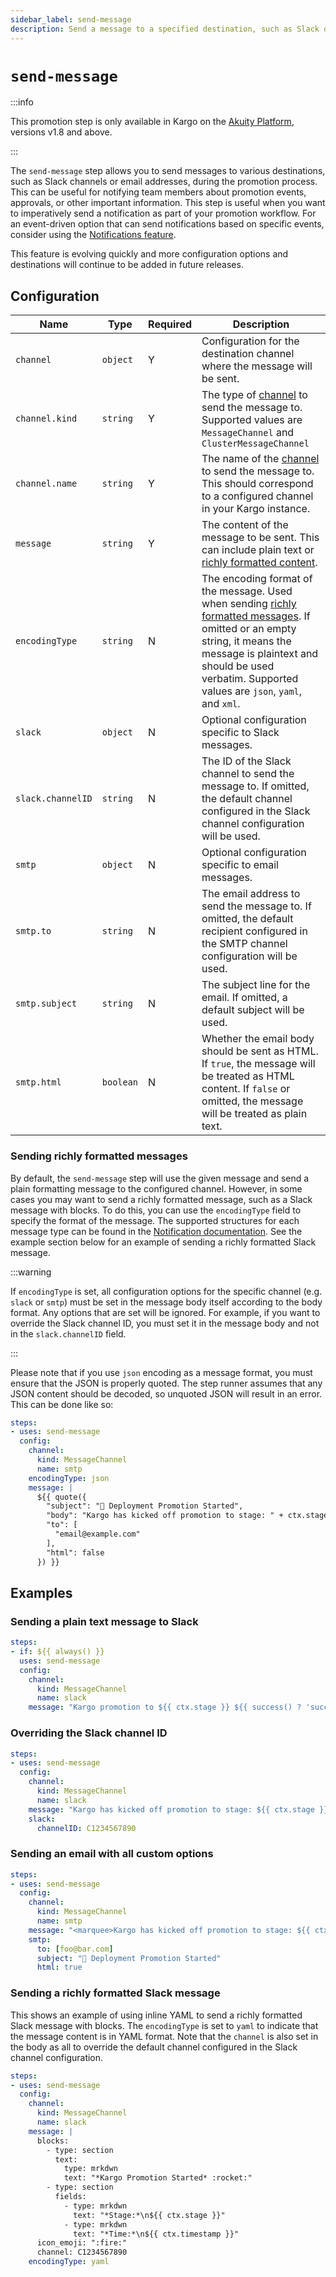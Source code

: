 ```yaml
---
sidebar_label: send-message
description: Send a message to a specified destination, such as Slack or email, during the promotion process.
---
```


<span class="tag professional"></span>
<span class="tag beta"></span>
# `send-message`

:::info

This promotion step is only available in Kargo on the [Akuity
Platform](https://akuity.io/akuity-platform), versions v1.8 and above.

:::

The `send-message` step allows you to send messages to various destinations, such as Slack channels
or email addresses, during the promotion process. This can be useful for notifying team members
about promotion events, approvals, or other important information. This step is useful when you want
to imperatively send a notification as part of your promotion workflow. For an event-driven option
that can send notifications based on specific events, consider using the [Notifications
feature](../90-events/100-notifications/index.md).

This feature is evolving quickly and more configuration options and destinations will continue to be
added in future releases.

## Configuration

| Name              | Type      | Required | Description                                                                                                                                                                                                                                                          |
| ----------------- | --------- | -------- | -------------------------------------------------------------------------------------------------------------------------------------------------------------------------------------------------------------------------------------------------------------------- |
| `channel`         | `object`  | Y        | Configuration for the destination channel where the message will be sent.                                                                                                                                                                                            |
| `channel.kind`    | `string`  | Y        | The type of [channel](../../20-how-to-guides/20-working-with-projects.md#message-channels) to send the message to. Supported values are `MessageChannel` and `ClusterMessageChannel`                                                                                 |
| `channel.name`    | `string`  | Y        | The name of the [channel](../../20-how-to-guides/20-working-with-projects.md#message-channels) to send the message to. This should correspond to a configured channel in your Kargo instance.                                                                        |
| `message`         | `string`  | Y        | The content of the message to be sent. This can include plain text or [richly formatted content](#sending-richly-formatted-messages).                                                                                                                                |
| `encodingType`    | `string`  | N        | The encoding format of the message. Used when sending [richly formatted messages](#sending-richly-formatted-messages). If omitted or an empty string, it means the message is plaintext and should be used verbatim. Supported values are `json`, `yaml`, and `xml`. |
| `slack`           | `object`  | N        | Optional configuration specific to Slack messages.                                                                                                                                                                                                                   |
| `slack.channelID` | `string`  | N        | The ID of the Slack channel to send the message to. If omitted, the default channel configured in the Slack channel configuration will be used.                                                                                                                      |
| `smtp`            | `object`  | N        | Optional configuration specific to email messages.                                                                                                                                                                                                                   |
| `smtp.to`         | `string`  | N        | The email address to send the message to. If omitted, the default recipient configured in the SMTP channel configuration will be used.                                                                                                                               |
| `smtp.subject`    | `string`  | N        | The subject line for the email. If omitted, a default subject will be used.                                                                                                                                                                                          |
| `smtp.html`       | `boolean` | N        | Whether the email body should be sent as HTML. If `true`, the message will be treated as HTML content. If `false` or omitted, the message will be treated as plain text.                                                                                             |

### Sending richly formatted messages

By default, the `send-message` step will use the given message and send a plain formatting message
to the configured channel. However, in some cases you may want to send a richly formatted message,
such as a Slack message with blocks. To do this, you can use the `encodingType` field to specify the
format of the message. The supported structures for each message type can be found in the
[Notification documentation](../90-events/100-notifications/20-message-formatting.md). See the
example section below for an example of sending a richly formatted Slack message.

:::warning

If `encodingType` is set, all configuration options for the specific channel (e.g. `slack` or
`smtp`) must be set in the message body itself according to the body format. Any options that are
set will be ignored. For example, if you want to override the Slack channel ID, you must set it in
the message body and not in the `slack.channelID` field.

:::

Please note that if you use `json` encoding as a message format, you must ensure that the JSON is
properly quoted. The step runner assumes that any JSON content should be decoded, so unquoted JSON
will result in an error. This can be done like so:

```yaml
steps:
- uses: send-message
  config:
    channel:
      kind: MessageChannel
      name: smtp
    encodingType: json
    message: |
      ${{ quote({
        "subject": "🚀 Deployment Promotion Started",
        "body": "Kargo has kicked off promotion to stage: " + ctx.stage,
        "to": [
          "email@example.com"
        ],
        "html": false
      }) }}
```

## Examples

### Sending a plain text message to Slack

```yaml
steps:
- if: ${{ always() }}
  uses: send-message
  config:
    channel:
      kind: MessageChannel
      name: slack
    message: "Kargo promotion to ${{ ctx.stage }} ${{ success() ? 'succeeded' : 'failed' }}"
```

### Overriding the Slack channel ID

```yaml
steps:
- uses: send-message
  config:
    channel:
      kind: MessageChannel
      name: slack
    message: "Kargo has kicked off promotion to stage: ${{ ctx.stage }}."
    slack:
      channelID: C1234567890
```

### Sending an email with all custom options

```yaml
steps:
- uses: send-message
  config:
    channel:
      kind: MessageChannel
      name: smtp
    message: "<marquee>Kargo has kicked off promotion to stage: ${{ ctx.stage }}.</marquee>"
    smtp:
      to: [foo@bar.com]
      subject: "🚀 Deployment Promotion Started"
      html: true
```

### Sending a richly formatted Slack message

This shows an example of using inline YAML to send a richly formatted Slack message with blocks. The
`encodingType` is set to `yaml` to indicate that the message content is in YAML format. Note that
the `channel` is also set in the body as all to override the default channel configured in the Slack
channel configuration.

```yaml
steps:
- uses: send-message
  config:
    channel:
      kind: MessageChannel
      name: slack
    message: |
      blocks:
        - type: section
          text:
            type: mrkdwn
            text: "*Kargo Promotion Started* :rocket:"
        - type: section
          fields:
            - type: mrkdwn
              text: "*Stage:*\n${{ ctx.stage }}"
            - type: mrkdwn
              text: "*Time:*\n${{ ctx.timestamp }}"
      icon_emoji: ":fire:"
      channel: C1234567890
    encodingType: yaml
```
